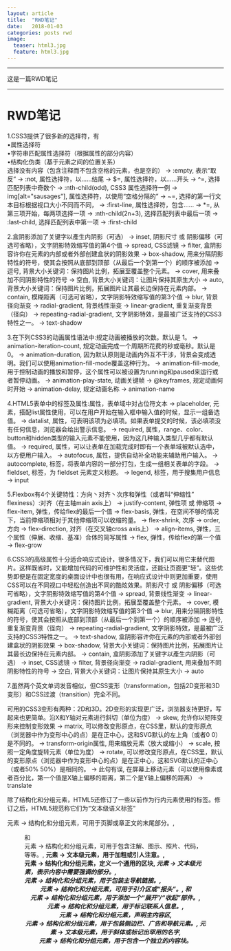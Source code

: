 ```yaml
---
layout: article
title:  "RWD笔记"
date:   2018-01-03
categories: posts rwd
image:
  teaser: html3.jpg
  feature: html3.jpg
---
```

---
这是一篇RWD笔记  

--------
# RWD笔记
1.CSS3提供了很多新的选择符，有
<br>•属性选择符
<br>•字符串匹配属性选择符（根据属性的部分内容）
<br>•结构化伪类（基于元素之间的位置关系）
<br>选择没有内容（包含注释而不包含空格的元素，也是空的） → :empty, 表示“取反” → :not, 属性选择符，以……结尾 → $=, 属性选择符，以……开头 → ^=, 选择匹配列表中奇数个 → :nth-child(odd), CSS3 属性选择符一例 → img[alt="sausages"], 属性选择符，以使用“空格分隔的” → ~=, 选择的第一行文本目标根据视口大小不同而不同， → :first-line, 属性选择符，包含…… → *=, 从第三项开始，每两项选择一项 → :nth-child(2n+3), 选择匹配列表中最后一项 → :last-child, 选择匹配列表中第一项 → :first-child

2.盒阴影添加了关键字以產生内阴影（可选） → inset, 阴影尺寸 或 阴影偏移（可选可省略），文字阴影特效缩写值的第4个值 → spread, CSS滤镜 → filter, 盒阴影容许你在元素的内部或者外部创建盒状的阴影效果 → box-shadow, 用来分隔阴影特性的符号，使其会按照从底部到顶部（从最后一个到第一个）的顺序被添加 → 逗号, 背景大小关键词：保持图片比例，拓展至覆盖整个元素。 → cover, 用来叠加不同阴影特性的符号 → 空白, 背景大小关键词：让图片保持其原生大小 → auto, 背景大小关键词：保持图片比例，拓展图片让其最长边保持在元素内部。 → contain, 模糊距离（可选可省略），文字阴影特效缩写值的第3个值 → blur, 背景径向渐变 → radial-gradient, 背景线性渐变 → linear-gradient, 重复渐变背景（径向） → repeating-radial-gradient, 文字阴影特效，是最被广泛支持的CSS3特性之一。 → text-shadow

3.在下列CSS3的动画属性语法中:规定动画被播放的次数。默认是 1。 → animation-iteration-count, 规定动画完成一个周期所花费的秒或毫秒。默认是 0。 → animation-duration, 因为默认原则是动画内外互不干涉，背景会变成透明。我们可以使用animation-fill-mode覆盖这种行为。 → animation-fill-mode, 用于控制动画的播放和暂停，这个属性可以被设置为running和paused来运行或者暂停动画。 → animation-play-state, 动画关键帧 → @keyframes, 规定动画何时开始 → animation-delay, 规定动画名称 → animation-name

4.HTML5表单中的标签及属性:属性，表单域中对占位符文本 → placeholder, 元素，搭配list属性使用，可以在用户开始在输入框中输入值的时候，显示一组备选值。 → datalist, 属性，可表明该项为必填项。如果表单提交的时候，该必填项没有任何信息，浏览器会给出警示信息。 → required, 属性，range、color、button和hidden类型的输入元素不能使用，因为这几种输入类型几乎都有默认值。 → required, 属性，可以让表单在加载完成时即有一个表单域被默认选中，以方便用户输入。 → autofocus, 属性，提供自动补全功能来辅助用户输入。 → autocomplete, 标签，将表单内容的一部分打包，生成一组相关表单的字段。 → fieldset, 标签，为 fieldset 元素定义标题。 → legend, 标签，用于搜集用户信息 → input

5.Flexbox有4个关键特性：方向丶对齐丶次序和弹性（或者叫“伸缩性” flexiness）:对齐（在主轴main axis上） → justify-content, 弹性项 或 伸缩项 → flex-item, 弹性，传给flex的最后一个值 → flex-basis, 弹性，在空间不够的情况下，当前伸缩项相对于其他伸缩项可以收缩的量。 → flex-shrink, 次序 → order, 方向 → flex-direction, 对齐（在交叉轴cross axis上） → align-items, 弹性，三个属性（伸展、收缩、基准）合体的简写属性 → flex, 弹性，传给flex的第一个值 → flex-grow

6.CSS3的高级属性十分适合响应式设计，很多情况下，我们可以用它来替代图片。这样既省时，又能增加代码的可维护性和灵活度，还能让页面更“轻”。这些优势即便是在固定宽度的桌面设计中也很有用，在响应式设计中则更加重要，使用CSS可以在不同视口中轻松创造出不同的酷炫效果。阴影尺寸 或 阴影偏移（可选可省略），文字阴影特效缩写值的第4个值 → spread, 背景线性渐变 → linear-gradient, 背景大小关键词：保持图片比例，拓展至覆盖整个元素。 → cover, 模糊距离（可选可省略），文字阴影特效缩写值的第3个值 → blur, 用来分隔阴影特性的符号，使其会按照从底部到顶部（从最后一个到第一个）的顺序被添加 → 逗号, 重复渐变背景（径向） → repeating-radial-gradient, 文字阴影特效，是最被广泛支持的CSS3特性之一。 → text-shadow, 盒阴影容许你在元素的内部或者外部创建盒状的阴影效果 → box-shadow, 背景大小关键词：保持图片比例，拓展图片让其最长边保持在元素内部。 → contain, 盒阴影添加了关键字以產生内阴影（可选） → inset, CSS滤镜 → filter, 背景径向渐变 → radial-gradient, 用来叠加不同阴影特性的符号 → 空白, 背景大小关键词：让图片保持其原生大小 → auto

7.虽然两个英文单词发音相似，但CSS变形（transformation，包括2D变形和3D变形）和CSS过渡（transition）完全不同。

可用的CSS3变形有两种：2D和3D。2D变形的实现更广泛，浏览器支持更好，写起来也更简单。沿X和Y轴对元素进行斜切（单位为度） → skew, 允许你以矩阵变形来控制变形效果 → matrix, 可以修改变形原点，在CSS里，默认的变形原点（浏览器中作为变形中心的点）是在正中心，这和SVG默认的左上角（或者0 0）是不同的。 → transform-origin属性, 用来缩放元素（放大或缩小） → scale, 按照一定角度旋转元素（单位为度） → rotate, 可以修改变形原点，在CSS里，默认的变形原点（浏览器中作为变形中心的点）是在正中心，这和SVG默认的正中心（或者50% 50%）是相同的。 → 此句有误, 在屏幕上移动元素（可以使用像素或者百分比，第一个值是X轴上偏移的距离，第二个是Y轴上偏移的距离） → translate

除了结构化和分组元素，HTML5还修订了一些以前作为行内元素使用的标签。修订之后，HTML5规范称它们为“文本级语义标签”
<footer>元素 → 结构化和分组元素，可用于页脚或章正文的末尾部分。, <figure>和<figcaption>元素 → 结构化和分组元素，可用于包含注解、图示、照片、代码，等等。, <b>元素 → 文本级元素，用于加粗或引人注意。, <section>元素 → 结构化和分组元素，定义一个通用的区块, <em>元素 → 文本级元素，表示内容中需要强调的部分。, <nav>元素 → 结构化和分组元素，用于包装主导航链接。, <header>元素 → 结构化和分组元素，可用于引介区或“报头”。, <detail>和<summary>元素 → 结构化和分组元素，用于添加一个“展开”/“收起”部件。, <address>元素 → 结构化和分组元素，用于标记联系人信息。, <main>元素 → 结构化和分组元素，声明主内容区, <aside>元素 → 结构化和分组元素，用于包装侧边栏、广告和导航元素。, <i>元素 → 文本级元素，用于斜体或标记出罕用的名字, <article>元素 → 结构化和分组元素，用于包含一个独立的内容块。